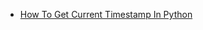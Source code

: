 - [How To Get Current Timestamp In Python](https://timestamp.online/article/how-to-get-current-timestamp-in-python)